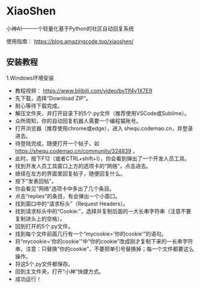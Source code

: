 # XiaoShen
小神AI——一个轻量化基于Python的社区自动回复系统

使用指南： https://blog.amazingcode.top/xiaoshen/

## 安装教程
1.Windows环境安装
- 教程视频： https://www.bilibili.com/video/bv11f4y1X7E9
- 先下载，选择“Download ZIP”。
- 耐心等待下载完成。
- 解压文件夹，并打开目录下的5个.py文件（推荐使用VSCode或Sublime）。
- 众所周知，你的自动回复机器人需要一个编程猫账号。
- 打开浏览器（推荐使用chrome或edge），进入 shequ.codemao.cn，并登录进去。
- 待登陆完成，随便打开一个帖子，如 https://shequ.codemao.cn/community/324839 。
- 此时，按下F12（或者CTRL+shift+I），你会看到弹出了一个开发人员工具。
- 找到开发人员工具窗口上方的选项卡的“网络”，点击进去。
- 继续在左方的界面里回复帖子，随便回复什么。
- 按下“发表回帖”。
- 你会看见“网络”选项卡中多出了几个条目。
- 点击“replies”的条目，有会弹出一个小窗口。
- 找到窗口中的“请求标头”（Request Headers）。
- 找到请求标头中的“Cookie:”，选择并复制后面的一大长串字符串（注意不要复制进头上的空格）。
- 回到打开的5个.py文件。
- 找到每个文件前面几行有一个“mycookie='你的cookie'”的语句。
- 将“mycookie='你的cookie'”中“你的cookie”改成刚才复制下来的一长串字符串，注意：只替换“你的cookie”，不要把单引号替换掉；每一个文件都要这么操作。
- 将这5个.py文件都保存。
- 回到主文件夹，打开“小神”快捷方式。
- 成功运行！
